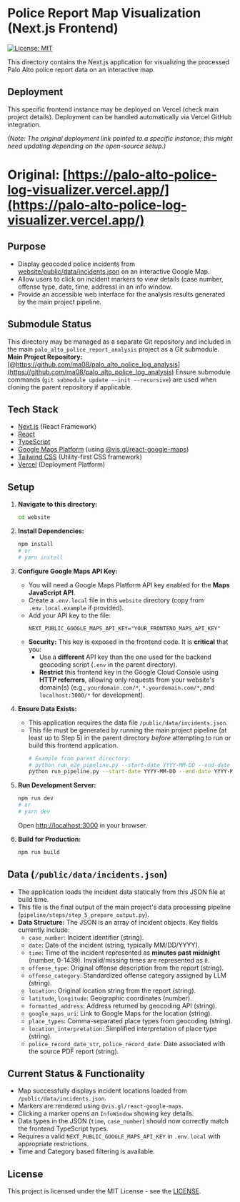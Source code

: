 # Police Report Map Visualization (Next.js Frontend)

[![License: MIT](https://img.shields.io/badge/License-MIT-yellow.svg)](https://opensource.org/licenses/MIT)

This directory contains the Next.js application for visualizing the processed Palo Alto police report data on an interactive map.

## Deployment

This specific frontend instance may be deployed on Vercel (check main project details). Deployment can be handled automatically via Vercel GitHub integration.

*(Note: The original deployment link pointed to a specific instance; this might need updating depending on the open-source setup.)*
# Original: [https://palo-alto-police-log-visualizer.vercel.app/](https://palo-alto-police-log-visualizer.vercel.app/)

## Purpose

-   Display geocoded police incidents from [website/public/data/incidents.json](website/public/data/incidents.json) on an interactive Google Map.
-   Allow users to click on incident markers to view details (case number, offense type, date, time, address) in an info window.
-   Provide an accessible web interface for the analysis results generated by the main project pipeline.

## Submodule Status

This directory may be managed as a separate Git repository and included in the main `palo_alto_police_report_analysis` project as a Git submodule.
**Main Project Repository:** [@https://github.com/ma08/palo_alto_police_log_analysis](https://github.com/ma08/palo_alto_police_log_analysis)
Ensure submodule commands (`git submodule update --init --recursive`) are used when cloning the parent repository if applicable.

## Tech Stack

-   [Next.js](https://nextjs.org/) (React Framework)
-   [React](https://reactjs.org/)
-   [TypeScript](https://www.typescriptlang.org/)
-   [Google Maps Platform](https://developers.google.com/maps) (using [@vis.gl/react-google-maps](https://visgl.github.io/react-google-maps/))
-   [Tailwind CSS](https://tailwindcss.com/) (Utility-first CSS framework)
-   [Vercel](https://vercel.com/) (Deployment Platform)

## Setup

1.  **Navigate to this directory:**
    ```bash
    cd website
    ```
2.  **Install Dependencies:**
    ```bash
    npm install
    # or
    # yarn install
    ```

3.  **Configure Google Maps API Key:**
    -   You will need a Google Maps Platform API key enabled for the **Maps JavaScript API**.
    -   Create a `.env.local` file in this `website` directory (copy from `.env.local.example` if provided).
    -   Add your API key to the file:
        ```
        NEXT_PUBLIC_GOOGLE_MAPS_API_KEY="YOUR_FRONTEND_MAPS_API_KEY"
        ```
    -   **Security:** This key is exposed in the frontend code. It is **critical** that you:
        -   Use a **different** API key than the one used for the backend geocoding script (`.env` in the parent directory).
        -   **Restrict** this frontend key in the Google Cloud Console using **HTTP referrers**, allowing only requests from your website's domain(s) (e.g., `yourdomain.com/*`, `*.yourdomain.com/*`, and `localhost:3000/*` for development).

4.  **Ensure Data Exists:**
    -   This application requires the data file `/public/data/incidents.json`.
    -   This file must be generated by running the main project pipeline (at least up to Step 5) in the parent directory *before* attempting to run or build this frontend application.
        ```bash
        # Example from parent directory:
        # python run_e2e_pipeline.py --start-date YYYY-MM-DD --end-date YYYY-MM-DD
        python run_pipeline.py --start-date YYYY-MM-DD --end-date YYYY-MM-DD
        ```

5.  **Run Development Server:**
    ```bash
    npm run dev
    # or
    # yarn dev
    ```
    Open [http://localhost:3000](http://localhost:3000) in your browser.

6.  **Build for Production:**
    ```bash
    npm run build
    ```

## Data (`/public/data/incidents.json`)

-   The application loads the incident data statically from this JSON file at build time.
-   This file is the final output of the main project's data processing pipeline (`pipeline/steps/step_5_prepare_output.py`).
-   **Data Structure:** The JSON is an array of incident objects. Key fields currently include:
    -   `case_number`: Incident identifier (string).
    -   `date`: Date of the incident (string, typically MM/DD/YYYY).
    -   `time`: Time of the incident represented as **minutes past midnight** (number, 0-1439). Invalid/missing times are represented as `0`.
    -   `offense_type`: Original offense description from the report (string).
    -   `offense_category`: Standardized offense category assigned by LLM (string).
    -   `location`: Original location string from the report (string).
    -   `latitude`, `longitude`: Geographic coordinates (number).
    -   `formatted_address`: Address returned by geocoding API (string).
    -   `google_maps_uri`: Link to Google Maps for the location (string).
    -   `place_types`: Comma-separated place types from geocoding (string).
    -   `location_interpretation`: Simplified interpretation of place type (string).
    -   `police_record_date_str`, `police_record_date`: Date associated with the source PDF report (string).



## Current Status & Functionality

-  Map successfully displays incident locations loaded from `/public/data/incidents.json`.
-  Markers are rendered using `@vis.gl/react-google-maps`.
-  Clicking a marker opens an `InfoWindow` showing key details.
-  Data types in the JSON (`time`, `case_number`) should now correctly match the frontend TypeScript types.
-  Requires a valid `NEXT_PUBLIC_GOOGLE_MAPS_API_KEY` in `.env.local` with appropriate restrictions.
-  Time and Category based filtering is available.
## License

This project is licensed under the MIT License - see the [LICENSE](LICENSE).
